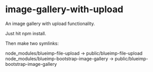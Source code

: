 image-gallery-with-upload
=========================

An image gallery with upload functionality.

Just hit npm install.

Then make two symlinks:

node_modules/blueimp-file-upload  -> public/blueimp-file-upload
node_modules/blueimp-bootstrap-image-gallery  -> public/blueimp-bootstrap-image-gallery
